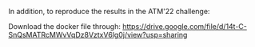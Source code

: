 In addition, to reproduce the results in the ATM'22 challenge:

Download the docker file through: https://drive.google.com/file/d/14t-C-SnQsMATRcMWvVqDz8VztxV6lg0j/view?usp=sharing


